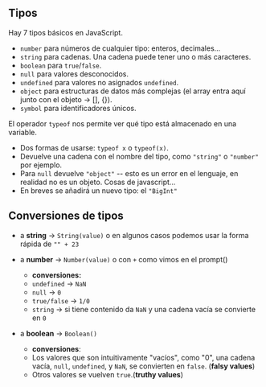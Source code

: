 ## Tipos

Hay 7 tipos básicos en JavaScript.

- `number` para números de cualquier tipo: enteros, decimales...
- `string` para cadenas. Una cadena puede tener uno o más caracteres.
- `boolean` para `true`/`false`.
- `null` para valores desconocidos.
- `undefined` para valores no asignados `undefined`.
- `object` para estructuras de datos más complejas (el array entra aquí junto con el objeto -> [], {}).
- `symbol` para identificadores únicos.

El operador `typeof` nos permite ver qué tipo está almacenado en una variable.

- Dos formas de usarse: `typeof x` o `typeof(x)`.
- Devuelve una cadena con el nombre del tipo, como `"string"` o `"number"` por ejemplo.
- Para `null` devuelve `"object"` -- esto es un error en el lenguaje, en realidad no es un objeto. Cosas de javascript...
- En breves se añadirá un nuevo tipo: el `"BigInt"`

## Conversiones de tipos

- a **string** -> `String(value)` o en algunos casos podemos usar la forma rápida de `"" + 23`

- a **number** -> `Number(value)` o con `+` como vimos en el prompt()

  - **conversiones:**
  - `undefined` -> `NaN`
  - `null` -> `0`
  - `true/false` -> `1/0`
  - `string` -> si tiene contenido da `NaN` y una cadena vacía se convierte en `0`

- a **boolean** -> `Boolean()`
  - **conversiones**:
  - Los valores que son intuitivamente "vacíos", como "0", una cadena vacía, `null`, `undefined`, y `NaN`, se convierten en `false`. (**falsy values**)
  - Otros valores se vuelven `true`.(**truthy values**)
